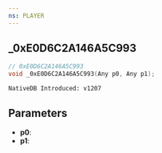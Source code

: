 ```yaml
---
ns: PLAYER
---
```

## _0xE0D6C2A146A5C993

```c
// 0xE0D6C2A146A5C993
void _0xE0D6C2A146A5C993(Any p0, Any p1);
```

```
NativeDB Introduced: v1207
```

## Parameters
* **p0**:
* **p1**:
